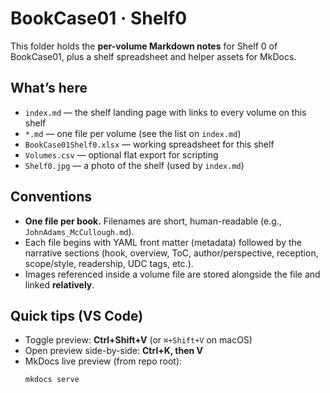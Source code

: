# BookCase01 · Shelf0

This folder holds the **per-volume Markdown notes** for Shelf 0 of BookCase01, plus a shelf spreadsheet and helper assets for MkDocs.

## What’s here

- `index.md` — the shelf landing page with links to every volume on this shelf
- `*.md` — one file per volume (see the list on `index.md`)
- `BookCase01Shelf0.xlsx` — working spreadsheet for this shelf
- `Volumes.csv` — optional flat export for scripting
- `Shelf0.jpg` — a photo of the shelf (used by `index.md`)

## Conventions

- **One file per book.** Filenames are short, human-readable (e.g., `JohnAdams_McCullough.md`).
- Each file begins with YAML front matter (metadata) followed by the narrative sections (hook, overview, ToC, author/perspective, reception, scope/style, readership, UDC tags, etc.).
- Images referenced inside a volume file are stored alongside the file and linked **relatively**.

## Quick tips (VS Code)

- Toggle preview: **Ctrl+Shift+V** (or `⌘+Shift+V` on macOS)
- Open preview side-by-side: **Ctrl+K, then V**
- MkDocs live preview (from repo root):
  ```bash
  mkdocs serve
